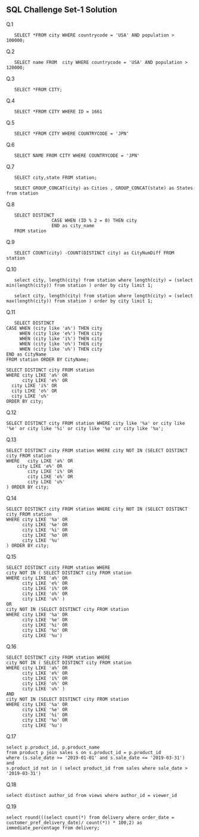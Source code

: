 ## SQL Challenge Set-1 Solution

Q.1    
       
       SELECT *FROM city WHERE countrycode = 'USA' AND population > 100000;

Q.2    
       
       SELECT name FROM  city WHERE countrycode = 'USA' AND population > 120000;

Q.3    
       
       SELECT *FROM CITY;

Q.4    
       
       SELECT *FROM CITY WHERE ID = 1661

Q.5    
       
       SELECT *FROM CITY WHERE COUNTRYCODE = 'JPN'

Q.6    
       
       SELECT NAME FROM CITY WHERE COUNTRYCODE = 'JPN'

Q.7    
       
       SELECT city,state FROM station;

       SELECT GROUP_CONCAT(city) as Cities , GROUP_CONCAT(state) as States from station
       
Q.8    
       
       SELECT DISTINCT
                     CASE WHEN (ID % 2 = 0) THEN city
                     END as city_name
       FROM station 
       
Q.9

       SELECT COUNT(city) -COUNT(DISTINCT city) as CityNumDiff FROM station
       
Q.10

       select city, length(city) from station where length(city) = (select min(length(city)) from station ) order by city limit 1;
       
       select city, length(city) from station where length(city) = (select max(length(city)) from station ) order by city limit 1;
       
Q.11  
       
       SELECT DISTINCT 
	CASE WHEN (city like 'a%') THEN city
         WHEN (city like 'e%') THEN city
         WHEN (city like 'i%') THEN city
         WHEN (city like 'o%') THEN city
         WHEN (city like 'u%') THEN city
	END as CityName
    FROM station ORDER BY CityName;
    
    SELECT DISTINCT city FROM station 
    WHERE city LIKE 'a%' OR 
          city LIKE 'e%' OR 
	  city LIKE 'i%' OR 
	  city LIKE 'o%' OR 
	  city LIKE 'u%' 
    ORDER BY city;

Q.12  

	SELECT DISTINCT city FROM station WHERE city like '%a' or city like '%e' or city like '%i' or city like '%o' or city like '%u';
	
Q.13

	SELECT DISTINCT city FROM station WHERE city NOT IN (SELECT DISTINCT city FROM station 
	WHERE 	city LIKE 'a%' OR 
	  	city LIKE 'e%' OR 
      		city LIKE 'i%' OR 
      		city LIKE 'o%' OR 
      		city LIKE 'u%' 
	) ORDER BY city;
	
Q.14

	SELECT DISTINCT city FROM station WHERE city NOT IN (SELECT DISTINCT city FROM station 
	WHERE city LIKE '%a' OR 
		  city LIKE '%e' OR 
	      city LIKE '%i' OR 
	      city LIKE '%o' OR 
	      city LIKE '%u' 
	) ORDER BY city;

Q.15 

	SELECT DISTINCT city FROM station WHERE
	city NOT IN ( SELECT DISTINCT city FROM station 
	WHERE city LIKE 'a%' OR 
		  city LIKE 'e%' OR 
	      city LIKE 'i%' OR 
	      city LIKE 'o%' OR 
	      city LIKE 'u%' )
	OR
	city NOT IN (SELECT DISTINCT city FROM station 
	WHERE city LIKE '%a' OR 
		  city LIKE '%e' OR 
	      city LIKE '%i' OR 
	      city LIKE '%o' OR 
	      city LIKE '%u')
	    
Q.16  

	SELECT DISTINCT city FROM station WHERE
	city NOT IN ( SELECT DISTINCT city FROM station 
	WHERE city LIKE 'a%' OR 
		  city LIKE 'e%' OR 
	      city LIKE 'i%' OR 
	      city LIKE 'o%' OR 
	      city LIKE 'u%' )
	AND
	city NOT IN (SELECT DISTINCT city FROM station 
	WHERE city LIKE '%a' OR 
		  city LIKE '%e' OR 
	      city LIKE '%i' OR 
	      city LIKE '%o' OR 
	      city LIKE '%u')
	      
Q.17

	select p.product_id, p.product_name 
	from product p join sales s on s.product_id = p.product_id 
	where (s.sale_date >= '2019-01-01' and s.sale_date <= '2019-03-31') and 
	s.product_id not in ( select product_id from sales where sale_date > '2019-03-31')

 Q.18
 
 	select distinct author_id from views where author_id = viewer_id

Q.19

	select round(((select count(*) from delivery where order_date = customer_pref_delivery_date)/ count(*)) * 100,2) as 	immediate_percentage from delivery;
	
